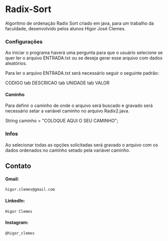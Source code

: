 # Radix-Sort
Algoritmo de ordenação Radix Sort criado em java, para um trabalho da faculdade, desenvolvido pelos alunos Higor José Clemes.

### Configurações
Ao iniciar o programa haverá uma pergunta para que o usuário selecione se quer ler o arquivo ENTRADA.txt ou se deseja gerar esse arquivo com dados aleatórios.

Para ler o arquivo ENTRADA.txt será necessário seguir o seguinte padrão:

CODIGO tab DESCRICAO tab UNIDADE tab VALOR

#### Caminho
Para definir o caminho de onde o arquivo será buscado e gravado será necessário setar a variável caminho no arquivo Radix2.java.

String caminho = "COLOQUE AQUI O SEU CAMINHO";

### Infos
Ao selecionar todas as opções solicitadas será gravado o arquivo com os dados ordenados no caminho setado pela variável caminho.

## Contato
#### Gmail:
    higor.clemes@gmail.com
#### LinkedIn:
    Higor Clemes
#### Instagram:
    @higor_clemes
